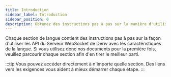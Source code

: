 ```yaml
---
title: Introduction
sidebar_label: Introduction
sidebar_position: 0
description: Obtenez des instructions pas à pas sur la manière d'utiliser des langages purs sur l'API WebSocket de Deriv. Commencez à créer votre application de trading avec cet exemple d'API.
---
```


Chaque section de langue contient des instructions pas à pas sur la façon d'utiliser les API du Serveur WebSocket de Deriv avec les caractéristiques de la langue. Si vous utilisez donc nos documents pour la première fois, veuillez parcourir chaque section afin d'en tirer le meilleur parti.

:::tip
Vous pouvez accéder directement à n'importe quelle section. Des liens vers les exigences vous aident à mieux démarrer chaque étape.
:::
